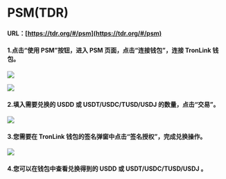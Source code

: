 # PSM(TDR)

#### UR&#x4C;**：**[https://tdr.org/#/psm](https://tdr.org/#/psm)

#### 1.点击“使用 PSM”按钮，进入 PSM 页面，点击“连接钱包”，连接 TronLink 钱包。

![](https://lh5.googleusercontent.com/B0pSiB5jgd2_njCqPx3eTBLo8WQC78ttdL1438JchRVBPPM5II7-ypewNGUoAsnCORrIBN4gRR3Nep6KNsYA7JSC4on2UVqxLpUdf2O07sH9Gc7zJAMRorXD-lZHx3rPbxYk25Vh8XfWsV7DqUWzN1w)

![](https://lh5.googleusercontent.com/UnCvFgyh352Ema5xUR_4re88-xwWfOICRLuFtCZXYCTpUyFxVWi1_Jkn3Ct0kFClcVQRIxT3lWX_L4gPoOuowLklSUOpw3q0ajD2owI3_Jpn47Yu6qiVnlIEuVo0y0P0k4YYhOxkkiLAZVIt7ZL3XRY)

#### 2.填入需要兑换的 USDD 或 USDT/USDC/TUSD/USDJ   的数量，点击“交易”。

![](https://lh6.googleusercontent.com/rtMOmRphX3MDcQuk1YHfwJbSLtFdxtugOxc0YAM7GAmntYs3bF9VjlnRwtcI-UTJ4g9XxveXVQmS-ZE8Gwylj9ZxB30v-2Lpi0q0LqFE0c9fMq58D5yUETUE6QyRBkHoP-u3PgCJJ8LMPMgH24fI1wg)

#### 3.您需要在 TronLink 钱包的签名弹窗中点击“签名授权”，完成兑换操作。

![](https://lh5.googleusercontent.com/Oy8NouwDobFnxhocy-OcykJEjobCyLFyaBBQi-ElT2oQRFvNAqmdkxS4HvAR-LDNMixRlyKPkY9rFZd-Otx_DZHTktLsLss2pAgNvk16RjHOyld76cwO8W2l9wqq1ezDru6TCe3SH7OwUZCTPdoeZcs)

#### 4.您可以在钱包中查看兑换得到的 USDD 或 USDT/USDC/TUSD/USDJ  。
